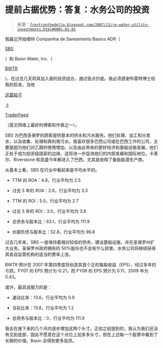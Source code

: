 <!--yml

类别：未分类

日期：2024-05-12 23:41:32

-->

# 提前占据优势：答复：水务公司的投资

> 来源：[`frontrunthedelta.blogspot.com/2007/11/re-water-utility-investments.html#0001-01-01`](https://frontrunthedelta.blogspot.com/2007/11/re-water-utility-investments.html#0001-01-01)

我最近开始增持 Companhia de Saneamento Basico ADR（

[SBS](http://www.seekingalpha.com/symbol/sbs)

）和 Basin Water, Inc.（

[BWTR](http://www.seekingalpha.com/symbol/bwtr)

)，在过去几天将其加入我的投资组合，通过低点抄底。我必须感谢布雷特博士给我的启发，当他

[这篇帖子](http://traderfeed.blogspot.com/2006/11/will-this-water-etf-keep-investor.html)

上

[TraderFeed](http://traderfeed.blogspot.com/)

（英文网络上最好的博客和作者之一）。

SBS 为巴西圣保罗的顾客提供基本的供水和污水服务。他们处理、加工和分发水，以及收集、处理和再利用污水。我喜欢很多巴西公司或在巴西工作的公司，主要是因为他们对乙醇的使用增加，以及由此带来的更好经济和基础设施发展。他们正处于成为投资级国家的边缘，这将进一步促进他们的内部发展和国际地位。卡莱尔、Riverstone 和高盛今年都进入了巴西，尤其是收购了备胎能源生产商。

从基本上看，SBS 在行业中看起来是平均水平的。

+   TTM 的 ROA：4.9，行业平均为 2.5

+   过去 5 年的 ROA：2.6，行业平均为 3.3

+   TTM 的 ROI：5.5，行业平均为 2.7

+   过去 5 年的 ROI：3.0，行业平均为 3.8

+   总债务与股本比：63.1，行业平均为 111.9

+   长期负债与股本比：52.8，行业平均为 96.8

过去几年来，SBS 一直保持着相对较低的债务，建设基础设施，并在圣保罗州扩大业务。圣保罗州政府拥有的 50%股份也不会有什么损害。水务公司将继续获得其各自监管机构的适当的费率上涨。

BWTR 预计在 2007 年第四季度将创造其首个正的每股收益（EPS），经过多年的亏损。FY07 的 EPS 预计为-0.21，而 FY08 的 EPS 预计为 0.11，2009 年为 0.43。

或许，最具说服力的是：

+   速动比率：13.6，行业平均为 0.9

+   当前比率：13.8，行业平均为 1.2

+   总债务与股本比：0，行业平均为 111.9

我会在接下来的几个月内逐步增加这两个头寸。正如之前提到的，我认为我们还没有见到底部，因此不愿意在这个点位上加多多头寸，但在上述每一个股票中看到了长期的价值。Basin 会得到更多投资。
